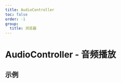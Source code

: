 ```yaml
---
title: AudioController
toc: false
order: -1
group:
  title: 浏览器
---
```


# AudioController - 音频播放

## 示例

<code src="./demo/index.tsx"></code>
